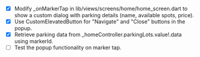 - [x] Modify _onMarkerTap in lib/views/screens/home/home_screen.dart to show a custom dialog with parking details (name, available spots, price).
- [x] Use CustomElevatedButton for "Navigate" and "Close" buttons in the popup.
- [x] Retrieve parking data from _homeController.parkingLots.value!.data using markerId.
- [ ] Test the popup functionality on marker tap.
